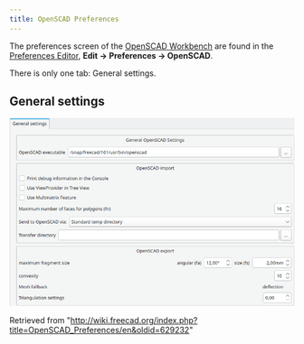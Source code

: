 ```yaml
---
title: OpenSCAD Preferences
---
```


The preferences screen of the [OpenSCAD Workbench](/OpenSCAD_Workbench "OpenSCAD Workbench") are found in the [Preferences Editor](/Preferences_Editor "Preferences Editor"), **Edit → Preferences → OpenSCAD**.

There is only one tab: General settings.

## General settings

![](/src/assets/images/Preference_OpenSCAD_Tab_01.png)

Retrieved from "<http://wiki.freecad.org/index.php?title=OpenSCAD_Preferences/en&oldid=629232>"
